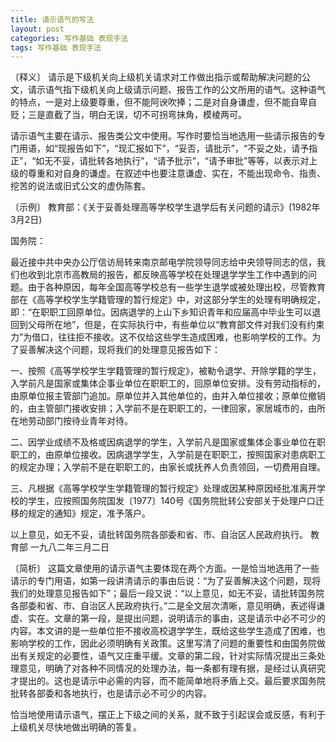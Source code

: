 ```yaml
---
title: 请示语气的写法
layout: post
categories: 写作基础 表现手法
tags: 写作基础 表现手法
---
```


〔释义〕 请示是下级机关向上级机关请求对工作做出指示或帮助解决问题的公文，请示语气指下级机关向上级请示问题、报告工作的公文所用的语气。这种语气的特点，一是对上级要尊重，但不能阿谀吹捧；二是对自身谦虚，但不能自卑自贬；三是直截了当，明白无误，切不可拐弯抹角，模棱两可。

请示语气主要在请示、报告类公文中使用。写作时要恰当地选用一些请示报告的专门用语，如“现报告如下”，“现汇报如下”，“妥否，请批示”，“不妥之处，请予指正”，“如无不妥，请批转各地执行”，“请予批示”，“请予审批”等等，以表示对上级的尊重和对自身的谦虚。在叙述中也要注意谦虚、实在，不能出现命令、指责、挖苦的说法或旧式公文的虚伪陈套。

〔示例〕 教育部：《关于妥善处理高等学校学生退学后有关问题的请示》(1982年3月2日)

国务院：

最近接中共中央办公厅信访局转来南京邮电学院领导同志给中央领导同志的信，我们也收到北京市高教局的报告，都反映高等学校在处理退学学生工作中遇到的问题。由于各种原因，每年全国高等学校总有一些学生退学或被处理出校，尽管教育部在《高等学校学生学籍管理的暂行规定》中，对这部分学生的处理有明确规定，即：“在职职工回原单位。因病退学的上山下乡知识青年和应届高中毕业生可以退回到父母所在地”，但是，在实际执行中，有些单位以“教育部文件对我们没有约束力”为借口，往往拒不接收。这不仅给这些学生造成困难，也影响学校的工作。为了妥善解决这个问题，现将我们的处理意见报告如下：

一、按照《高等学校学生学籍管理的暂行规定》，被勒令退学、开除学籍的学生，入学前凡是国家或集体企事业单位在职职工的，回原单位安排。没有劳动指标的，由原单位报主管部门追加。原单位并入其他单位的，由并入单位接收；原单位撤销的，由主管部门接收安排；入学前不是在职职工的，一律回家，家居城市的，由所在地劳动部门按待业青年对待。

二、因学业成绩不及格或因病退学的学生，入学前凡是国家或集体企事业单位在职职工的，由原单位接收。因病退学学生，入学前是在职职工，按照国家对患病职工的规定办理；入学前不是在职职工的，由家长或抚养人负责领回，一切费用自理。

三、凡根据《高等学校学生学籍管理的暂行规定》处理或因某种原因经批准离开学校的学生，应按照国务院国发〔1977〕140号《国务院批转公安部关于处理户口迁移的规定的通知》规定，准予落户。

以上意见，如无不妥，请批转国务院各部委和省、市、自治区人民政府执行。
教育部
一九八二年三月二日

〔简析〕 这篇文章使用的请示语气主要体现在两个方面。一是恰当地选用了一些请示的专门用语，如第一段讲清请示的事由后说：“为了妥善解决这个问题，现将我们的处理意见报告如下”；最后一段又说：“以上意见，如无不妥，请批转国务院各部委和省、市、自治区人民政府执行。”二是全文层次清晰，意见明确，表述得谦虚、实在。文章的第一段，是提出问题，说明请示的事由，这是请示中必不可少的内容。本文讲的是一些单位拒不接收高校退学学生，既给这些学生造成了困难，也影响学校的工作，因此必须明确有关政策。这里写清了问题的重要性和由国务院做出有关规定的必要性，语气又庄重平缓。文章的第二段，针对实际情况提出三条处理意见，明确了对各种不同情况的处理办法，每一条都有理有据，是经过认真研究才提出的。这也是请示中必需的内容，而不能简单地将矛盾上交。最后要求国务院批转各部委和各地执行，也是请示必不可少的内容。

恰当地使用请示语气，摆正上下级之间的关系，就不致于引起误会或反感，有利于上级机关尽快地做出明确的答复。 